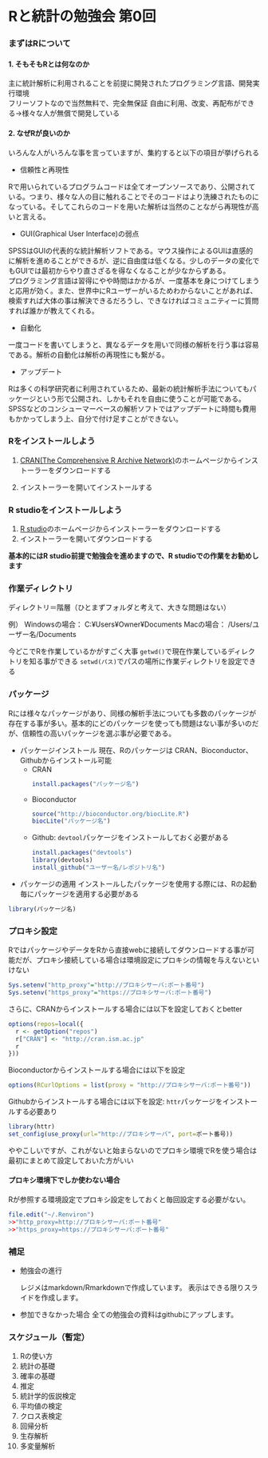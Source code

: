 # Rと統計の勉強会 第0回

### まずはRについて

#### 1. そもそもRとは何なのか

主に統計解析に利用されることを前提に開発されたプログラミング言語、開発実行環境  
フリーソフトなので当然無料で、完全無保証
自由に利用、改変、再配布ができる→様々な人が無償で開発している

#### 2. なぜRが良いのか

いろんな人がいろんな事を言っていますが、集約すると以下の項目が挙げられる

- 信頼性と再現性  

Rで用いられているプログラムコードは全てオープンソースであり、公開されている。つまり、様々な人の目に触れることでそのコードはより洗練されたものになっている。そしてこれらのコードを用いた解析は当然のことながら再現性が高いと言える。

- GUI(Graphical User Interface)の弱点

SPSSはGUIの代表的な統計解析ソフトである。マウス操作によるGUIは直感的に解析を進めることができるが、逆に自由度は低くなる。少しのデータの変化でもGUIでは最初からやり直さざるを得なくなることが少なからずある。  
プログラミング言語は習得にやや時間はかかるが、一度基本を身につけてしまうと応用が効く。また、世界中にRユーザーがいるためわからないことがあれば、検索すれば大体の事は解決できるだろうし、できなければコミュニティーに質問すれば誰かが教えてくれる。

- 自動化

一度コードを書いてしまうと、異なるデータを用いで同様の解析を行う事は容易である。解析の自動化は解析の再現性にも繋がる。

- アップデート

Rは多くの科学研究者に利用されているため、最新の統計解析手法についてもパッケージという形で公開され、しかもそれを自由に使うことが可能である。SPSSなどのコンシューマーベースの解析ソフトではアップデートに時間も費用もかかってしまう上、自分で付け足すことができない。

### Rをインストールしよう

1. [CRAN(The Comprehensive R Archive Network)](https://cran.r-project.org/)のホームページからインストーラーをダウンロードする

2. インストーラーを開いてインストールする


### R studioをインストールしよう

1. [R studio](https://www.rstudio.com/products/rstudio/download/)のホームページからインストーラーをダウンロードする
2. インストーラーを開いてダウンロードする  

**基本的にはR studio前提で勉強会を進めますので、R studioでの作業をお勧めします**

### 作業ディレクトリ

ディレクトリ＝階層（ひとまずフォルダと考えて、大きな問題はない）

例）
Windowsの場合：
C:¥Users¥Owner¥Documents
Macの場合：
/Users/ユーザー名/Documents

今どこでRを作業しているかがすごく大事
`getwd()`で現在作業しているディレクトリを知る事ができる
`setwd(パス)`でパスの場所に作業ディレクトリを設定できる

### パッケージ

Rには様々なパッケージがあり、同様の解析手法についても多数のパッケージが存在する事が多い。基本的にどのパッケージを使っても問題はない事が多いのだが、信頼性の高いパッケージを選ぶ事が必要である。

- パッケージインストール
現在、Rのパッケージは CRAN、Bioconductor、Githubからインストール可能
    - CRAN
      ```R
      install.packages("パッケージ名")
      ```
    - Bioconductor
      ```R
      source("http://bioconductor.org/biocLite.R")
      biocLite("パッケージ名")
      ```
    - Github: `devtool`パッケージをインストールしておく必要がある
      ```R
      install.packages("devtools")
      library(devtools)
      install_github("ユーザー名/レポジトリ名")
      ```
- パッケージの適用
インストールしたパッケージを使用する際には、Rの起動毎にパッケージを適用する必要がある
```R
library(パッケージ名)
```

### プロキシ設定

RではパッケージやデータをRから直接webに接続してダウンロードする事が可能だが、プロキシ接続している場合は環境設定にプロキシの情報を与えないといけない
```R
Sys.setenv("http_proxy"="http://プロキシサーバ:ポート番号")
Sys.setenv("https_proxy"="https://プロキシサーバ:ポート番号")
```
さらに、CRANからインストールする場合には以下を設定しておくとbetter
```R
options(repos=local({
  r <- getOption("repos")
  r["CRAN"] <- "http://cran.ism.ac.jp"
  r
}))
```
Bioconductorからインストールする場合には以下を設定
```R
options(RCurlOptions = list(proxy = "http://プロキシサーバ:ポート番号"))
```

Githubからインストールする場合には以下を設定: `httr`パッケージをインストールする必要あり
```R
library(httr)
set_config(use_proxy(url="http://プロキシサーバ", port=ポート番号))
```

ややこしいですが、これがないと始まらないのでプロキシ環境でRを使う場合は最初にまとめて設定しておいた方がいい

#### プロキシ環境下でしか使わない場合

Rが参照する環境設定でプロキシ設定をしておくと毎回設定する必要がない。

```R
file.edit("~/.Renviron")
>>"http_proxy=http://プロキシサーバ:ポート番号"
>>"https_proxy=https://プロキシサーバ:ポート番号"
```



### 補足
- 勉強会の進行  

  レジメはmarkdown/Rmarkdownで作成しています。
  表示はできる限りスライドを作成します。

- 参加できなかった場合
全ての勉強会の資料はgithubにアップします。

### スケジュール（暫定）

1. Rの使い方
1. 統計の基礎
1. 確率の基礎
1. 推定
1. 統計学的仮説検定
1. 平均値の検定
1. クロス表検定
1. 回帰分析
1. 生存解析
1. 多変量解析
